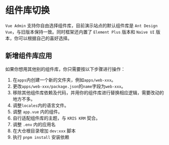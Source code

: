 # 组件库切换

`Vue Admin` 支持你自由选择组件库，目前演示站点的默认组件库是 `Ant Design Vue`，与旧版本保持一致。同时框架还内置了 `Element Plus` 版本和 `Naive UI` 版本，你可以根据自己的喜好选择。

## 新增组件库应用

如果你想用其他别的组件库，你只需要按以下步骤进行操作：

1. 在`apps`内创建一个新的文件夹，例如`apps/web-xxx`。
2. 更改`apps/web-xxx/package.json`的`name`字段为`web-xxx`。
3. 移除其他组件库依赖及代码，并用你的组件库进行替换相应逻辑，需要改动的地方不多。
4. 调整`locales`内的语言文件。
5. 调整 `app.vue` 内的组件。
6. 自行适配组件库的主题，与 `KRIS KRM` 契合。
7. 调整 `.env` 内的应用名
8. 在大仓根目录增加 `dev:xxx` 脚本
9. 执行 `pnpm install` 安装依赖
